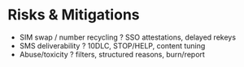 # Risks & Mitigations

- SIM swap / number recycling ? SSO attestations, delayed rekeys
- SMS deliverability ? 10DLC, STOP/HELP, content tuning
- Abuse/toxicity ? filters, structured reasons, burn/report
